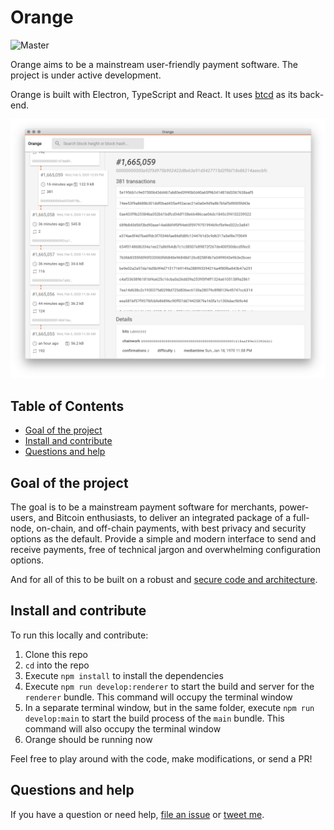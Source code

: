 # Orange

![Master](https://github.com/orange-org/orange/workflows/Master/badge.svg)

Orange aims to be a mainstream user-friendly payment software. The project is
under active development.

Orange is built with Electron, TypeScript and React. It uses
[btcd](https://github.com/btcsuite/btcd) as its back-end.

![Orange](./docs/orange.png)

## Table of Contents

- [Goal of the project](#goal-of-the-project)
- [Install and contribute](#install-and-contribute)
- [Questions and help](#questions-and-help)

## Goal of the project

The goal is to be a mainstream payment software for merchants, power-users, and
Bitcoin enthusiasts, to deliver an integrated package of a full-node, on-chain,
and off-chain payments, with best privacy and security options as the default.
Provide a simple and modern interface to send and receive payments, free of
technical jargon and overwhelming configuration options.

And for all of this to be built on a robust and
[secure code and architecture](./SECURITY.md).

## Install and contribute

To run this locally and contribute:

1. Clone this repo
1. `cd` into the repo
1. Execute `npm install` to install the dependencies
1. Execute `npm run develop:renderer` to start the build and server for the
   `renderer` bundle. This command will occupy the terminal window
1. In a separate terminal window, but in the same folder, execute
   `npm run develop:main` to start the build process of the `main` bundle. This
   command will also occupy the terminal window
1. Orange should be running now

Feel free to play around with the code, make modifications, or send a PR!

## Questions and help

If you have a question or need help,
[file an issue](https://github.com/orange-org/orange/issues/new) or
[tweet me](https://twitter.com/msafi).

